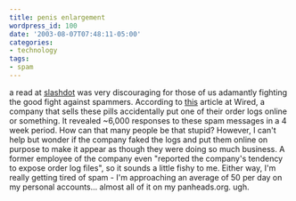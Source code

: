 ```yaml
---
title: penis enlargement
wordpress_id: 100
date: '2003-08-07T07:48:11-05:00'
categories:
- technology
tags:
- spam
---
```

a read at [slashdot](http://slashdot.org) was very discouraging for those of us adamantly fighting the good fight
against spammers.  According to [this](http://slashdot.org/article.pl?sid=03/08/06/1831256) article at Wired, a company
that sells these pills accidentally put one of their order logs online or something.  It revealed ~6,000 responses to
these spam messages in a 4 week period.  How can that many people be that stupid?  However, I can't help but wonder if
the company faked the logs and put them online on purpose to make it appear as though they were doing so much business.
A former employee of the company even "reported the company's tendency to expose order log files", so it sounds a little
fishy to me.  Either way, I'm really getting tired of spam - I'm approaching an average of 50 per day on my personal
accounts... almost all of it on my panheads.org.  ugh.

